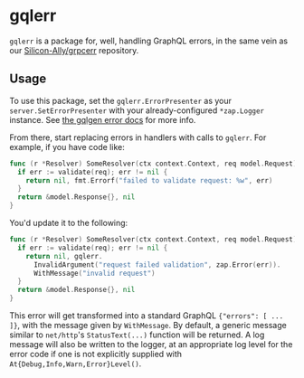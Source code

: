 # gqlerr

`gqlerr` is a package for, well, handling GraphQL errors, in the same vein as
our [Silicon-Ally/grpcerr](https://github.com/Silicon-Ally/grpcerr) repository.

## Usage

To use this package, set the `gqlerr.ErrorPresenter` as your
`server.SetErrorPresenter` with your already-configured `*zap.Logger` instance.
See [the gqlgen error docs](https://gqlgen.com/reference/errors/) for more
info.

From there, start replacing errors in handlers with calls to `gqlerr`. For
example, if you have code like:

```go
func (r *Resolver) SomeResolver(ctx context.Context, req model.Request) (*model.Response, error) {
  if err := validate(req); err != nil {
    return nil, fmt.Errorf("failed to validate request: %w", err)
  }
  return &model.Response{}, nil
}
```

You'd update it to the following:

```go
func (r *Resolver) SomeResolver(ctx context.Context, req model.Request) (*model.Response, error) {
  if err := validate(req); err != nil {
    return nil, gqlerr.
      InvalidArgument("request failed validation", zap.Error(err)).
      WithMessage("invalid request")
  }
  return &model.Response{}, nil
}
```

This error will get transformed into a standard GraphQL `{"errors": [ ... ]}`,
with the message given by `WithMessage`. By default, a generic message similar
to `net/http`'s `StatusText(...)` function will be returned. A log message will
also be written to the logger, at an appropriate log level for the error code
if one is not explicitly supplied with `At{Debug,Info,Warn,Error}Level()`.

